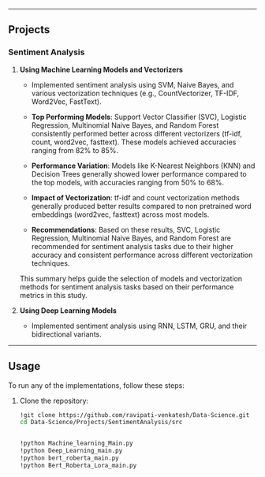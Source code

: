 
---

## Projects

### Sentiment Analysis

1. **Using Machine Learning Models and Vectorizers**
   - Implemented sentiment analysis using SVM, Naive Bayes, and various vectorization techniques (e.g., CountVectorizer, TF-IDF, Word2Vec, FastText).

   - **Top Performing Models**: Support Vector Classifier (SVC), Logistic Regression, Multinomial Naive Bayes, and Random Forest consistently performed better across different vectorizers (tf-idf, count, word2vec, fasttext). These models achieved accuracies ranging from 82% to 85%.
  
   - **Performance Variation**: Models like K-Nearest Neighbors (KNN) and Decision Trees generally showed lower performance compared to the top models, with accuracies ranging from 50% to 68%.

   - **Impact of Vectorization**: tf-idf and count vectorization methods generally produced better results compared to non pretrained word embeddings (word2vec, fasttext) across most models.

   - **Recommendations**: Based on these results, SVC, Logistic Regression, Multinomial Naive Bayes, and Random Forest are recommended for sentiment analysis tasks due to their higher accuracy and consistent performance across different vectorization techniques.

   This summary helps guide the selection of models and vectorization methods for sentiment analysis tasks based on their performance metrics in this study.


2. **Using Deep Learning Models**
   - Implemented sentiment analysis using RNN, LSTM, GRU, and their bidirectional variants.

---

## Usage

To run any of the implementations, follow these steps:

1. Clone the repository:
   ```bash
   !git clone https://github.com/ravipati-venkatesh/Data-Science.git
   cd Data-Science/Projects/SentimentAnalysis/src
   
   
   !python Machine_learning_Main.py
   !python Deep_Learning_main.py
   !python bert_roberta_main.py
   !python Bert_Roberta_Lora_main.py